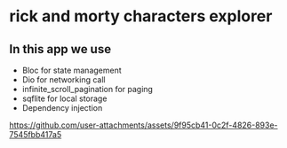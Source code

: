 # rick and morty characters explorer


## In this app we use

 - Bloc for state management
 - Dio for networking call
 - infinite_scroll_pagination for paging
 - sqflite for local storage
 - Dependency injection

https://github.com/user-attachments/assets/9f95cb41-0c2f-4826-893e-7545fbb417a5

